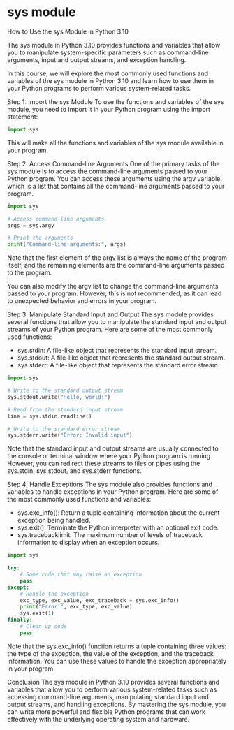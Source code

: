 
sys module
==========
How to Use the sys Module in Python 3.10

The sys module in Python 3.10 provides functions and variables that allow you to manipulate system-specific parameters such as command-line arguments, input and output streams, and exception handling.

In this course, we will explore the most commonly used functions and variables of the sys module in Python 3.10 and learn how to use them in your Python programs to perform various system-related tasks.

Step 1: Import the sys Module
To use the functions and variables of the sys module, you need to import it in your Python program using the import statement:

``` python
import sys
```

This will make all the functions and variables of the sys module available in your program.

Step 2: Access Command-line Arguments
One of the primary tasks of the sys module is to access the command-line arguments passed to your Python program. You can access these arguments using the argv variable, which is a list that contains all the command-line arguments passed to your program.

``` python
import sys

# Access command-line arguments
args = sys.argv

# Print the arguments
print("Command-line arguments:", args)
```

Note that the first element of the argv list is always the name of the program itself, and the remaining elements are the command-line arguments passed to the program.

You can also modify the argv list to change the command-line arguments passed to your program. However, this is not recommended, as it can lead to unexpected behavior and errors in your program.

Step 3: Manipulate Standard Input and Output
The sys module provides several functions that allow you to manipulate the standard input and output streams of your Python program. Here are some of the most commonly used functions:

- sys.stdin: A file-like object that represents the standard input stream.
- sys.stdout: A file-like object that represents the standard output stream.
- sys.stderr: A file-like object that represents the standard error stream.

``` python
import sys

# Write to the standard output stream
sys.stdout.write("Hello, world!")

# Read from the standard input stream
line = sys.stdin.readline()

# Write to the standard error stream
sys.stderr.write("Error: Invalid input")
```

Note that the standard input and output streams are usually connected to the console or terminal window where your Python program is running. However, you can redirect these streams to files or pipes using the sys.stdin, sys.stdout, and sys.stderr functions.

Step 4: Handle Exceptions
The sys module also provides functions and variables to handle exceptions in your Python program. Here are some of the most commonly used functions and variables:

- sys.exc_info(): Return a tuple containing information about the current exception being handled.
- sys.exit(): Terminate the Python interpreter with an optional exit code.
- sys.tracebacklimit: The maximum number of levels of traceback information to display when an exception occurs.

``` python
import sys

try:
    # Some code that may raise an exception
    pass
except:
    # Handle the exception
    exc_type, exc_value, exc_traceback = sys.exc_info()
    print("Error:", exc_type, exc_value)
    sys.exit(1)
finally:
    # Clean up code
    pass
```

Note that the sys.exc_info() function returns a tuple containing three values: the type of the exception, the value of the exception, and the traceback information. You can use these values to handle the exception appropriately in your program.

Conclusion
The sys module in Python 3.10 provides several functions and variables that allow you to perform various system-related tasks such as accessing command-line arguments, manipulating standard input and output streams, and handling exceptions. By mastering the sys module, you can write more powerful and flexible Python programs that can work effectively with the underlying operating system and hardware.